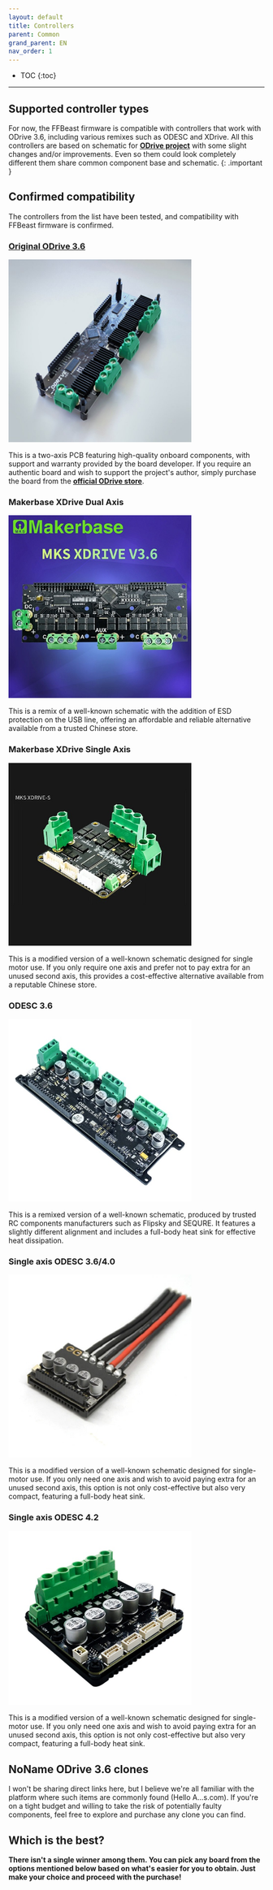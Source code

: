 ```yaml
---
layout: default
title: Controllers
parent: Common
grand_parent: EN
nav_order: 1
---
```


- TOC
{:toc}

---

## Supported controller types

For now, the FFBeast firmware is compatible with controllers that work with ODrive 3.6, including various remixes such as ODESC and XDrive.
All this controllers are based on schematic for [**ODrive project**](https://github.com/odriverobotics/ODriveHardware) with some slight changes and/or improvements. 
Even so them could look completely different them share common component base and schematic. 
{: .important }

## Confirmed compatibility
The controllers from the list have been tested, and compatibility with FFBeast firmware is confirmed.

### [Original ODrive 3.6](https://odriverobotics.com/shop/odrive-v36)
<img src="../../assets/images/odrive_original.jpg" width="360">

This is a two-axis PCB featuring high-quality onboard components, with support and warranty provided by the board developer. 
If you require an authentic board and wish to support the project's author, simply purchase the board from the [**official ODrive store**](https://odriverobotics.com/shop/odrive-v36).

### Makerbase XDrive Dual Axis
<img src="../../assets/images/mks_xdrive_dual.jpg" width="360">

This is a remix of a well-known schematic with the addition of ESD protection on the USB line, 
offering an affordable and reliable alternative available from a trusted Chinese store.

### Makerbase XDrive Single Axis
<img src="../../assets/images/mks_xdrive_single.jpg" width="360">

This is a modified version of a well-known schematic designed for single motor use. 
If you only require one axis and prefer not to pay extra for an unused second axis, 
this provides a cost-effective alternative available from a reputable Chinese store.

### ODESC 3.6
<img src="../../assets/images/flipsky_odesc_dual.jpg" width="360">

This is a remixed version of a well-known schematic, 
produced by trusted RC components manufacturers such as Flipsky and SEQURE.
It features a slightly different alignment and includes a full-body heat sink for effective heat dissipation.

### Single axis ODESC 3.6/4.0
<img src="../../assets/images/odesc_single.jpg" width="360">

This is a modified version of a well-known schematic designed for single-motor use. 
If you only need one axis and wish to avoid paying extra for an unused second axis,
this option is not only cost-effective but also very compact, featuring a full-body heat sink.

### Single axis ODESC 4.2
<img src="../../assets/images/odesc_single_modern.jpg" width="360">

This is a modified version of a well-known schematic designed for single-motor use.
If you only need one axis and wish to avoid paying extra for an unused second axis,
this option is not only cost-effective but also very compact, featuring a full-body heat sink.

## NoName ODrive 3.6 clones
I won't be sharing direct links here, but I believe we're all familiar with the 
platform where such items are commonly found (Hello A...s.com). If you're on a tight budget and 
willing to take the risk of potentially faulty components, 
feel free to explore and purchase any clone you can find.

## Which is the best?

**There isn't a single winner among them. You can pick any board from the options mentioned below based on what's 
easier for you to obtain. Just make your choice and proceed with the purchase!**  